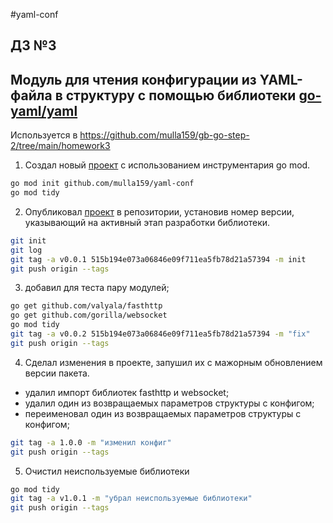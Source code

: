 #yaml-conf

## ДЗ №3
## Модуль для чтения конфигурации из YAML-файла в структуру с помощью библиотеки [go-yaml/yaml](https://github.com/go-yaml/yaml)

Используется в https://github.com/mulla159/gb-go-step-2/tree/main/homework3

1. Создал новый [проект](https://github.com/mulla159/yaml-conf) с использованием инструментария go mod.
```Bash
go mod init github.com/mulla159/yaml-conf
go mod tidy
```
2. Опубликовал [проект](https://github.com/mulla159/yaml-conf) в репозитории, установив номер версии, указывающий на активный этап разработки библиотеки.
```Bash
git init
git log
git tag -a v0.0.1 515b194e073a06846e09f711ea5fb78d21a57394 -m init
git push origin --tags
```
3. добавил для теста пару модулей;
```Bash
go get github.com/valyala/fasthttp
go get github.com/gorilla/websocket
go mod tidy
git tag -a v0.0.2 515b194e073a06846e09f711ea5fb78d21a57394 -m "fix"
git push origin --tags
```
4. Сделал изменения в проекте, запушил их с мажорным обновлением версии пакета.
* удалил импорт библиотек fasthttp и websocket;
* удалил один из возвращаемых параметров структуры с конфигом;
* переименовал один из возвращаемых параметров структуры с конфигом;
```Bash
git tag -a 1.0.0 -m "изменил конфиг"
git push origin --tags
```
5. Очистил неиспользуемые библиотеки
```Bash
go mod tidy
git tag -a v1.0.1 -m "убрал неиспользуемые библиотеки"
git push origin --tags
```
